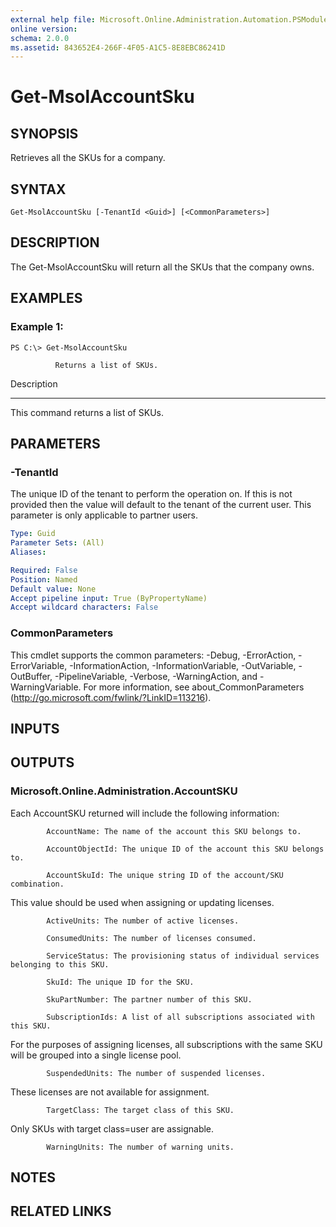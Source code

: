 ```yaml
---
external help file: Microsoft.Online.Administration.Automation.PSModule.dll-Help.xml
online version:
schema: 2.0.0
ms.assetid: 843652E4-266F-4F05-A1C5-8E8EBC86241D
---
```


# Get-MsolAccountSku

## SYNOPSIS
Retrieves all the SKUs for a company.

## SYNTAX

```
Get-MsolAccountSku [-TenantId <Guid>] [<CommonParameters>]
```

## DESCRIPTION
The Get-MsolAccountSku will return all the SKUs that the company owns.

## EXAMPLES

### Example 1:
```
PS C:\> Get-MsolAccountSku

          Returns a list of SKUs.
```

Description

-----------

This command returns a list of SKUs.

## PARAMETERS

### -TenantId
The unique ID of the tenant to perform the operation on.
If this is not provided then the value will default to the tenant of the current user.
This parameter is only applicable to partner users.

```yaml
Type: Guid
Parameter Sets: (All)
Aliases:

Required: False
Position: Named
Default value: None
Accept pipeline input: True (ByPropertyName)
Accept wildcard characters: False
```

### CommonParameters
This cmdlet supports the common parameters: -Debug, -ErrorAction, -ErrorVariable, -InformationAction, -InformationVariable, -OutVariable, -OutBuffer, -PipelineVariable, -Verbose, -WarningAction, and -WarningVariable. For more information, see about_CommonParameters (http://go.microsoft.com/fwlink/?LinkID=113216).

## INPUTS

## OUTPUTS

### Microsoft.Online.Administration.AccountSKU
Each AccountSKU returned will include the following information:

            AccountName: The name of the account this SKU belongs to.

            AccountObjectId: The unique ID of the account this SKU belongs to.

            AccountSkuId: The unique string ID of the account/SKU combination.
This value should be used when assigning or updating licenses.

            ActiveUnits: The number of active licenses.

            ConsumedUnits: The number of licenses consumed.

            ServiceStatus: The provisioning status of individual services belonging to this SKU.

            SkuId: The unique ID for the SKU.

            SkuPartNumber: The partner number of this SKU.

            SubscriptionIds: A list of all subscriptions associated with this SKU.
For the purposes of assigning licenses, all subscriptions with the same SKU will be grouped into a single license pool.

            SuspendedUnits: The number of suspended licenses.
These licenses are not available for assignment.

            TargetClass: The target class of this SKU.
Only SKUs with target class=user are assignable.

            WarningUnits: The number of warning units.

## NOTES

## RELATED LINKS
